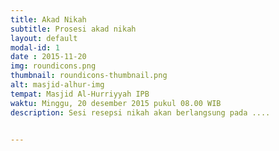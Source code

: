 ```yaml
---
title: Akad Nikah
subtitle: Prosesi akad nikah
layout: default
modal-id: 1
date : 2015-11-20
img: roundicons.png
thumbnail: roundicons-thumbnail.png
alt: masjid-alhur-img
tempat: Masjid Al-Hurriyyah IPB
waktu: Minggu, 20 desember 2015 pukul 08.00 WIB
description: Sesi resepsi nikah akan berlangsung pada ....


---
```

